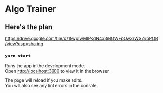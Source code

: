 # Algo Trainer
## Here's the plan
https://drive.google.com/file/d/18wpIwMlPKdN4x3iNGWFpOw3rWSZubPOB/view?usp=sharing

### `yarn start`

Runs the app in the development mode.\
Open [http://localhost:3000](http://localhost:3000) to view it in the browser.

The page will reload if you make edits.\
You will also see any lint errors in the console.

